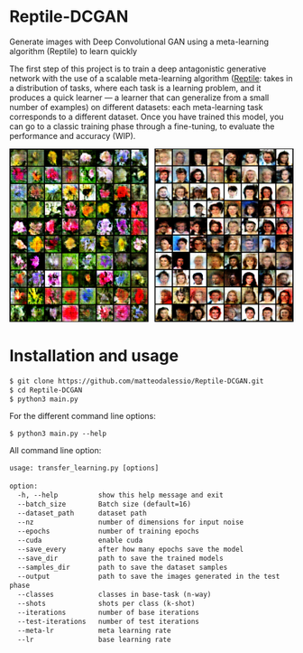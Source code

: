 # Reptile-DCGAN
Generate images with Deep Convolutional GAN using a meta-learning algorithm (Reptile) to learn quickly

The first step of this project is to train a deep antagonistic generative network with the use of a scalable meta-learning algorithm ([Reptile](https://openai.com/blog/reptile/): takes in a distribution of tasks, where each task is a learning problem, and it produces a quick learner — a learner that can generalize from a small number of examples) on different datasets: each meta-learning task corresponds to a different dataset. Once you have trained this model, you can go to a classic training phase through a fine-tuning, to evaluate the performance and accuracy (WIP).

![image info](./output/mix.png)

# Installation and usage
```
$ git clone https://github.com/matteodalessio/Reptile-DCGAN.git
$ cd Reptile-DCGAN
$ python3 main.py
```
For the different command line options:
```
$ python3 main.py --help
```
All command line option:

```
usage: transfer_learning.py [options]

option:
  -h, --help          show this help message and exit
  --batch_size        Batch size (default=16)
  --dataset_path      dataset path
  --nz                number of dimensions for input noise
  --epochs            number of training epochs
  --cuda              enable cuda
  --save_every        after how many epochs save the model
  --save_dir          path to save the trained models
  --samples_dir       path to save the dataset samples
  --output            path to save the images generated in the test phase
  --classes           classes in base-task (n-way)
  --shots             shots per class (k-shot)
  --iterations        number of base iterations
  --test-iterations   number of test iterations
  --meta-lr           meta learning rate
  --lr                base learning rate
```
